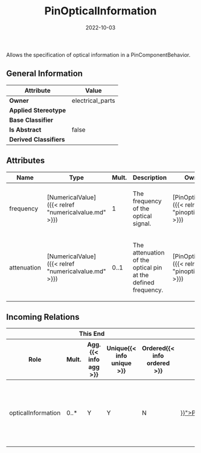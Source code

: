 ﻿---
title: PinOpticalInformation
toc: false
type: specs
date: "2022-10-03"
draft: false
specification: VEC
version: 2.0.1
documentType: "Recommendation"
elementType: Class
classes:
  - PinOpticalInformation
menu_name: vec-2.0.1
---
<p> Allows the specification of optical information in a PinComponentBehavior.      </p>

## General Information

| Attribute               | Value |
|-------------------------|-------|
| **Owner**               | electrical_parts |
| **Applied Stereotype**  |   |
| **Base Classifier**     |   |
| **Is Abstract**         | false |
| **Derived Classifiers** |   |

## Attributes
|  Name  |  Type  |  Mult.  |  Description  |  Owning Classifier  |
|--------|--------|---------|---------------|--------------|
|frequency| [NumericalValue]({{< relref "numericalvalue.md" >}}) | 1 | <p> The frequency of the optical signal.      </p> | [PinOpticalInformation]({{< relref "pinopticalinformation.md" >}}) |
|attenuation| [NumericalValue]({{< relref "numericalvalue.md" >}}) | 0..1 | <p> The attenuation of the optical pin at the defined frequency.       </p> | [PinOpticalInformation]({{< relref "pinopticalinformation.md" >}}) |


##  Incoming Relations
<table>
    <thead>
        <tr>
           <th colspan="5">This End</th>
           <th colspan="2">Other End</th>
           <th colspan="1">General</th>
        </tr>
        <tr>
           <th>Role</th>
           <th>Mult.</th>
           <th>Agg.{{< info agg >}}</th>
           <th>Unique{{< info unique >}}</th>
           <th>Ordered{{< info ordered >}}</th>
           <th>Type</th>
           <th>Mult.</th>
           <th>Description</th>
        </tr>
    <thead>
    <tbody>
    <tr>
        <td>opticalInformation</td>
        <td>0..*</td>
        <td>Y</td>
        <td>Y</td>
        <td>N</td>
        <td><a href="{{< relref "pincomponentbehavior.md" >}}">PinComponentBehavior</a></td>
        <td>1</td>
        <td><p> Specifies the optical information of the pin, if it has the type optical.      </p></td>
    </tr>
    </tbody>
</table>



